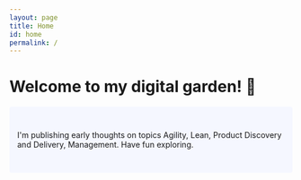 ```yaml
---
layout: page
title: Home
id: home
permalink: /
---
```


# Welcome to my digital garden! 🌱

<p style="padding: 3em 1em; background: #f5f7ff; border-radius: 4px;">
  I'm publishing early thoughts on topics Agility, Lean, Product Discovery and Delivery, Management. Have fun exploring.
</p>



<style>
  .wrapper {
    max-width: 46em;
  }
</style>
